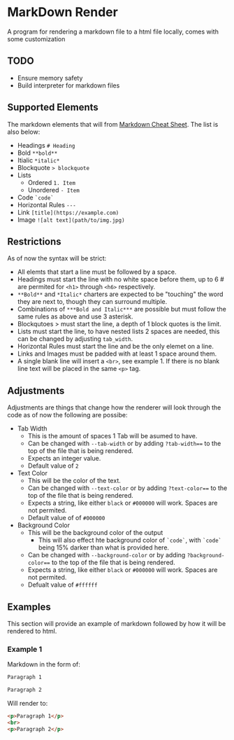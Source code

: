 # MarkDown Render

A program for rendering a markdown file to a html file locally, comes with some customization

## TODO

- Ensure memory safety
- Build interpreter for markdown files

## Supported Elements

The markdown elements that will from [Markdown Cheat Sheet](www.markdownguide.org/cheat-sheet/). The list is also below:
- Headings `# Heading`
- Bold `**bold**`
- Itialic `*italic*`
- Blockquote `> blockquote`
- Lists
  - Ordered `1. Item`
  - Unordered `- Item`
- Code `` `code` ``
- Horizontal Rules `---`
- Link `[title](https://example.com)`
- Image `![alt text](path/to/img.jpg)`

## Restrictions

As of now the syntax will be strict:
- All elemts that start a line must be followed by a space.
- Headings must start the line with no white space before them, up to 6 \# are permited for `<h1>` through `<h6>` respectively.
- `**Bold**` and `*Italic*` charters are expected to be "touching" the word they are next to, though they can surround multiple.
- Combinations of `***Bold and Italic***` are possible but must follow the same rules as above and use 3 asterisk.
- Blockqutoes \> must start the line, a depth of 1 block quotes is the limit.
- Lists must start the line, to have nested lists 2 spaces are needed, this can be changed by adjusting `tab_width`.
- Horizontal Rules must start the line and be the only elemet on a line.
- Links and Images must be padded with at least 1 space around them.
- A single blank line will insert a `<br>`, see example 1. If there is no blank line text will be placed in the same `<p>` tag.

## Adjustments

Adjustments are things that change how the renderer will look through the code as of now the following are possibe:
- Tab Width
  - This is the amount of spaces 1 Tab will be asumed to have.
  - Can be changed with `--tab-width` or by adding `?tab-width==` to the top of the file that is being rendered.
  - Expects an integer value.
  - Default value of `2`
- Text Color
  - This will be the color of the text.
  - Can be changed with `--text-color` or by adding `?text-color==` to the top of the file that is being rendered.
  - Expects a string, like either `black` or `#000000` will work. Spaces are not permited.
  - Default value of of `#000000`
- Background Color
  - This will be the background color of the output
    - This will also effect hte background color of `` `code` ``, with `` `code` `` being 15% darker than what is provided here.
  - Can be changed with `--background-color` or by adding `?background-color==` to the top of the file that is being rendered.
  - Expects a string, like either `black` or `#000000` will work. Spaces are not permited.
  - Defualt value of `#ffffff`


## Examples

This section will provide an example of markdown followed by how it will be rendered to html.

### Example 1

Markdown in the form of:

```markdown
Paragraph 1

Paragraph 2
```

Will render to:

```html
<p>Paragraph 1</p>
<br>
<p>Paragraph 2</p>
```

